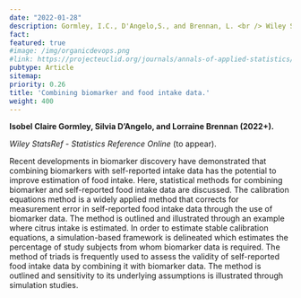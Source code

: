 ```yaml
---
date: "2022-01-28"
description: Gormley, I.C., D'Angelo,S., and Brennan, L. <br /> Wiley StatsRef - Statistics Reference Online. 
fact: 
featured: true
#image: /img/organicdevops.png
#link: https://projecteuclid.org/journals/annals-of-applied-statistics/volume-15/issue-4/Inferring-food-intake-from-multiple-biomarkers-using-a-latent-variable/10.1214/21-AOAS1478.full
pubtype: Article
sitemap:
priority: 0.26
title: 'Combining biomarker and food intake data.'
weight: 400
---
```


**Isobel Claire Gormley, Silvia D’Angelo, and Lorraine Brennan (2022+).**

*Wiley StatsRef - Statistics Reference Online* (to appear).

Recent developments in biomarker discovery have demonstrated that combining biomarkers with self-reported intake data has the potential to improve estimation of food intake. Here, statistical methods for combining biomarker and self-reported food intake data are discussed. The calibration equations method is a widely applied method that corrects for measurement error in self-reported food intake data through the use of biomarker data. The method is outlined and illustrated through an example where citrus intake is estimated. In order to estimate stable calibration equations, a simulation-based framework is delineated which estimates the percentage of study subjects from whom biomarker data is required. The method of triads is frequently used to assess the validity of self-reported food intake data by combining it with biomarker data. The method is outlined and sensitivity to its underlying assumptions is illustrated through simulation studies. 